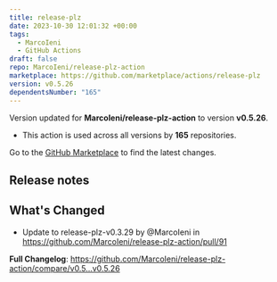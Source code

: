```yaml
---
title: release-plz
date: 2023-10-30 12:01:32 +00:00
tags:
  - MarcoIeni
  - GitHub Actions
draft: false
repo: MarcoIeni/release-plz-action
marketplace: https://github.com/marketplace/actions/release-plz
version: v0.5.26
dependentsNumber: "165"
---
```



Version updated for **MarcoIeni/release-plz-action** to version **v0.5.26**.
- This action is used across all versions by **165** repositories.

Go to the [GitHub Marketplace](https://github.com/marketplace/actions/release-plz) to find the latest changes.

## Release notes

## What's Changed
* Update to release-plz-v0.3.29 by @MarcoIeni in https://github.com/MarcoIeni/release-plz-action/pull/91


**Full Changelog**: https://github.com/MarcoIeni/release-plz-action/compare/v0.5...v0.5.26
